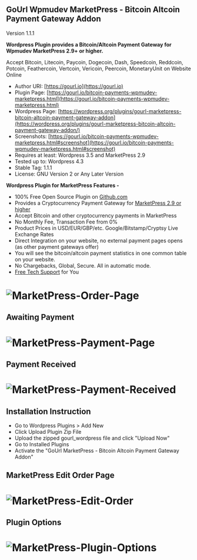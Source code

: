 
GoUrl Wpmudev MarketPress - Bitcoin Altcoin Payment Gateway Addon
-----------------------------------------------------------

Version 1.1.1

**Wordpress Plugin provides a Bitcoin/Altcoin Payment Gateway for Wpmudev MarketPress 2.9+ or higher.**

Accept Bitcoin, Litecoin, Paycoin, Dogecoin, Dash, Speedcoin, Reddcoin, Potcoin, Feathercoin, Vertcoin, Vericoin, Peercoin, MonetaryUnit on Website Online

* Author URI: [https://gourl.io](https://gourl.io)
* Plugin Page: [https://gourl.io/bitcoin-payments-wpmudev-marketpress.html](https://gourl.io/bitcoin-payments-wpmudev-marketpress.html)
* Wordpress Page: [https://wordpress.org/plugins/gourl-marketpress-bitcoin-altcoin-payment-gateway-addon](https://wordpress.org/plugins/gourl-marketpress-bitcoin-altcoin-payment-gateway-addon/)
* Screenshots: [https://gourl.io/bitcoin-payments-wpmudev-marketpress.html#screenshot](https://gourl.io/bitcoin-payments-wpmudev-marketpress.html#screenshot)
* Requires at least: Wordpress 3.5 and MarketPress 2.9
* Tested up to: Wordpress 4.3
* Stable Tag: 1.1.1
* License: GNU Version 2 or Any Later Version


**Wordpress Plugin for MarketPress Features -**

* 100% Free Open Source Plugin on [Github.com](https://github.com/cryptoapi/Bitcoin-Payments-MarketPress)
* Provides a Cryptocurrency Payment Gateway for [MarketPress 2.9 or higher](https://wordpress.org/plugins/wordpress-ecommerce/)
* Accept Bitcoin and other cryptocurrency payments in MarketPress
* No Monthly Fee, Transaction Fee from 0%
* Product Prices in USD/EUR/GBP/etc. Google/Bitstamp/Cryptsy Live Exchange Rates
* Direct Integration on your website, no external payment pages opens (as other payment gateways offer)
* You will see the bitcoin/altcoin payment statistics in one common table on your website. 
* No Chargebacks, Global, Secure. All in automatic mode.
* [Free Tech Support](https://gourl.io/view/contact/Contact_Us.html) for You


# ![MarketPress-Order-Page](https://gourl.io/images/marketpress/screenshot-2.png)


Awaiting Payment
----------------
# ![MarketPress-Payment-Page](https://gourl.io/images/marketpress/screenshot-3.png)


Payment Received
----------------
# ![MarketPress-Payment-Received](https://gourl.io/images/marketpress/screenshot-4.png)


Installation Instruction
----------------
* Go to Wordpress Plugins > Add New
* Click Upload Plugin Zip File
* Upload the zipped gourl_wordpress file and click "Upload Now"
* Go to Installed Plugins
* Activate the "GoUrl MarketPress - Bitcoin Altcoin Payment Gateway Addon"

  
  
  
MarketPress Edit Order Page
----------------
   
# ![MarketPress-Edit-Order](https://gourl.io/images/marketpress/screenshot-5.png)



Plugin Options
----------------

  
# ![MarketPress-Plugin-Options](https://gourl.io/images/marketpress/screenshot-1.png)
   